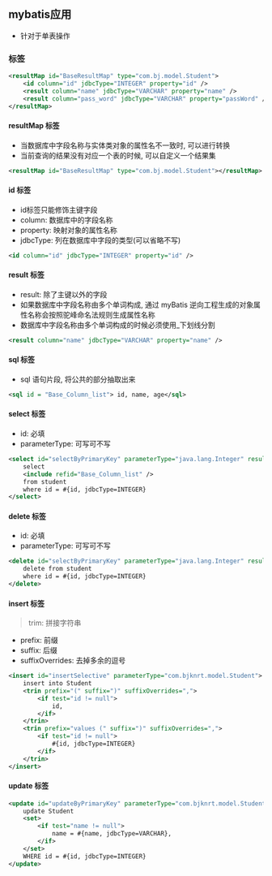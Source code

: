 ## mybatis应用
- 针对于单表操作
### 标签
```xml
<resultMap id="BaseResultMap" type="com.bj.model.Student">
    <id column="id" jdbcType="INTEGER" property="id" />
    <result column="name" jdbcType="VARCHAR" property="name" />
    <result column="pass_word" jdbcType="VARCHAR" property="passWord" />
</resultMap>
```

#### resultMap 标签
- 当数据库中字段名称与实体类对象的属性名不一致时, 可以进行转换
- 当前查询的结果没有对应一个表的时候, 可以自定义一个结果集
```xml
<resultMap id="BaseResultMap" type="com.bj.model.Student"></resultMap>
```

#### id 标签
- id标签只能修饰主键字段
- column: 数据库中的字段名称
- property: 映射对象的属性名称
- jdbcType: 列在数据库中字段的类型(可以省略不写)
```xml
<id column="id" jdbcType="INTEGER" property="id" />
```

#### result 标签
- result: 除了主键以外的字段
- 如果数据库中字段名称由多个单词构成, 通过 myBatis 逆向工程生成的对象属性名称会按照驼峰命名法规则生成属性名称
- 数据库中字段名称由多个单词构成的时候必须使用_下划线分割
```xml
<result column="name" jdbcType="VARCHAR" property="name" />
```

#### sql 标签
- sql 语句片段, 将公共的部分抽取出来
```xml
<sql id = "Base_Column_list"> id, name, age</sql>
```

#### select 标签
- id: 必填
- parameterType: 可写可不写
```xml
<select id="selectByPrimaryKey" parameterType="java.lang.Integer" resultMap="BaseResultMap">
    select
    <include refid="Base_Column_list" />
    from student
    where id = #{id, jdbcType=INTEGER}
</select>
```

#### delete 标签
- id: 必填
- parameterType: 可写可不写
```xml
<delete id="selectByPrimaryKey" parameterType="java.lang.Integer" resultMap="BaseResultMap">
    delete from student
    where id = #{id, jdbcType=INTEGER}
</delete>
```

#### insert 标签
> trim: 拼接字符串
- prefix: 前缀
- suffix: 后缀
- suffixOverrides: 去掉多余的逗号
```xml
<insert id="insertSelective" parameterType="com.bjknrt.model.Student">
    insert into Student
    <trin prefix="(" suffix=")" suffixOverrides=",">
        <if test="id != null">
            id,
        </if>
    </trin>
    <trin prefix="values (" suffix=")" suffixOverrides=",">
        <if test="id != null">
            #{id, jdbcType=INTEGER}
        </if>
    </trin>
</insert>
```

#### update 标签
```xml
<update id="updateByPrimaryKey" parameterType="com.bjknrt.model.Student">
    update Student
    <set>
        <if test="name != null">
            name = #{name, jdbcType=VARCHAR},
        </if>
    </set>
    WHERE id = #{id, jdbcType=INTEGER}
</update>
```